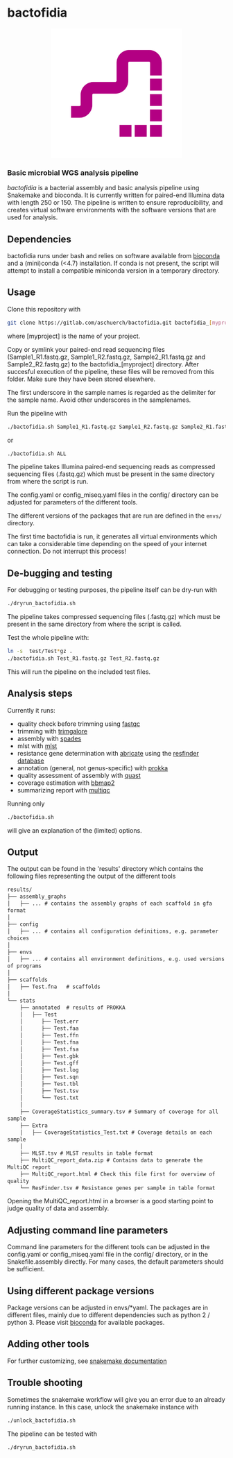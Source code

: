 # bactofidia
                                                                                                                                                                             

<img src="noun_Snake_1753915_B30083.png" width="300px" style="display: block; margin: auto;" />


### Basic microbial WGS analysis pipeline

*bactofidia* is a bacterial assembly and basic analysis pipeline using Snakemake and bioconda.
It is currently written for paired-end Illumina data with length 250 or 150. The pipeline is written to ensure reproducibility, 
and creates virtual software environments with the software versions that are used for analysis.

## Dependencies

bactofidia runs under bash and relies on software available from [bioconda](https://bioconda.github.io) and a (mini)conda (<4.7) installation. 
If conda is not present, the script will attempt to install a compatible miniconda version in a temporary directory.

## Usage 

Clone this repository with

```bash
git clone https://gitlab.com/aschuerch/bactofidia.git bactofidia_[myproject]
```

where [myproject] is the name of your project.

Copy or symlink your paired-end read sequencing files
(Sample1_R1.fastq.gz, Sample1_R2.fastq.gz, Sample2_R1.fastq.gz and Sample2_R2.fastq.gz) to the bactofidia_[myproject] directory.
After succesful execution of the pipeline, these files will be removed from this folder. Make sure they have been stored elsewhere.


The first underscore in the sample names is regarded as the delimiter for the sample name.
Avoid other underscores in the samplenames.

Run the pipeline with


```bash
./bactofidia.sh Sample1_R1.fastq.gz Sample1_R2.fastq.gz Sample2_R1.fastq.gz Sample2_R2.fastq.gz
```
or 

```bash
./bactofidia.sh ALL
```

The pipeline takes Illumina paired-end sequencing reads as compressed sequencing files (.fastq.gz) 
which must be present in the same directory from where the script is run.

The config.yaml or config_miseq.yaml files in the config/ directory can be adjusted for parameters of the different tools.

The different versions of the packages that are run are defined in the `envs/` directory. 

The first time bactofidia is run, it generates all virtual environments which can take a considerable time depending on the speed of your internet connection.
Do not interrupt this process!


## De-bugging and testing

For debugging or testing purposes, the pipeline itself can be dry-run with 

```bash
./dryrun_bactofidia.sh
```

The pipeline takes compressed sequencing files (.fastq.gz) which must be 
present in the same directory from where the script is called.

Test the whole pipeline with:

```bash
ln -s  test/Test*gz .
./bactofidia.sh Test_R1.fastq.gz Test_R2.fastq.gz
```

This will run the pipeline on the included test files.

## Analysis steps

Currently it runs:
 - quality check before trimming using [fastqc](http://bioconda.github.io/recipes/fastqc/README.html)
 - trimming with [trimgalore](http://bioconda.github.io/recipes/trimgalore/README.html)
 - assembly with [spades](http://bioconda.github.io/recipes/spades/README.html)
 - mlst with [mlst](http://bioconda.github.io/recipes/mlst/README.html)
 - resistance gene determination with [abricate](http://bioconda.github.io/recipes/abricate/README.html) using the [resfinder database](https://cge.cbs.dtu.dk/services/ResFinder/)
 - annotation (general, not genus-specific) with [prokka](http://bioconda.github.io/recipes/prokka/README.html)
 - quality assessment of assembly with [quast](http://bioconda.github.io/recipes/quast/README.html)
 - coverage estimation with [bbmap2](http://bioconda.github.io/recipes/bbmap/README.html)
 - summarizing report with [multiqc](http://bioconda.github.io/recipes/multiqc/README.html)

Running only 

```bash
./bactofidia.sh
```

will give an explanation of the (limited) options.


## Output

The output can be found in the 'results' directory which contains the following files representing the output of the different tools

```
results/
├── assembly_graphs
│   ├── ... # contains the assembly graphs of each scaffold in gfa format
│
├── config
│   ├── ... # contains all configuration definitions, e.g. parameter choices
│ 
├── envs
│   ├── ... # contains all environment definitions, e.g. used versions of programs
│ 
├── scaffolds
│   ├── Test.fna   # scaffolds
│   
└── stats
    ├── annotated  # results of PROKKA
    │   ├── Test
    │      ├── Test.err
    │      ├── Test.faa
    │      ├── Test.ffn
    │      ├── Test.fna
    │      ├── Test.fsa
    │      ├── Test.gbk
    │      ├── Test.gff
    │      ├── Test.log
    │      ├── Test.sqn
    │      ├── Test.tbl
    │      ├── Test.tsv
    │      └── Test.txt
    │   
    ├── CoverageStatistics_summary.tsv # Summary of coverage for all sample
    ├── Extra
    │   ├── CoverageStatistics_Test.txt # Coverage details on each sample
    │ 
    ├── MLST.tsv # MLST results in table format
    ├── MultiQC_report_data.zip # Contains data to generate the MultiQC report
    ├── MultiQC_report.html # Check this file first for overview of quality
    └── ResFinder.tsv # Resistance genes per sample in table format
```

Opening the MultiQC_report.html in a browser is a good starting point to judge quality of data and assembly.


## Adjusting command line parameters

Command line parameters for the different tools can be adjusted in the config.yaml or config_miseq.yaml file in the config/ directory, 
or in the Snakefile.assembly directly. For many cases, the default parameters should be sufficient.


## Using different package versions

Package versions can be adjusted in envs/*yaml. 
The packages are in different files, mainly due to different dependencies such as python 2 / python 3.
Please visit [bioconda](http://bioconda.github.io/) for available packages.


## Adding other tools

For further customizing, see [snakemake documentation](https://snakemake.readthedocs.io/en/stable/)


## Trouble shooting

Sometimes the snakemake workflow will give you an error due to an already running instance.
In this case, unlock the snakemake instance with

```bash
./unlock_bactofidia.sh
```
The pipeline can be tested with

```bash
./dryrun_bactofidia.sh
```
